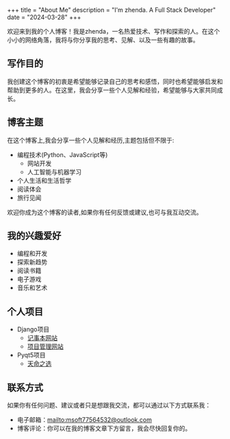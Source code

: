 +++
title = "About Me"
description = "I'm zhenda. A Full Stack Developer"
date = "2024-03-28"
+++

欢迎来到我的个人博客！我是zhenda，一名热爱技术、写作和探索的人。在这个小小的网络角落，我将与你分享我的思考、见解、以及一些有趣的故事。

## 写作目的
我创建这个博客的初衷是希望能够记录自己的思考和感悟，同时也希望能够启发和帮助到更多的人。在这里，我会分享一些个人见解和经验，希望能够与大家共同成长。

## 博客主题
在这个博客上,我会分享一些个人见解和经历,主题包括但不限于:

- 编程技术(Python、JavaScript等)
  - 网站开发
  - 人工智能与机器学习
- 个人生活和生活哲学
- 阅读体会
- 旅行见闻

欢迎你成为这个博客的读者,如果你有任何反馈或建议,也可与我互动交流。

## 我的兴趣爱好

- 编程和开发
- 探索新趋势
- 阅读书籍
- 电子游戏
- 音乐和艺术

## 个人项目

- Django项目
  - [记事本网站](http://134.175.124.152:8000/groups/)
  - [项目管理网站](http://134.175.124.152:8200/admin)
- Pyqt5项目
  - [天命之选](https://gitee.com/zhenda/random_recipe)

## 联系方式

如果你有任何问题、建议或者只是想跟我交流，都可以通过以下方式联系我：

- 电子邮箱：<a href="mailto:msoft77564532@outlook.com">mailto:msoft77564532@outlook.com</a>
- 博客评论：你可以在我的博客文章下方留言，我会尽快回复你的。

